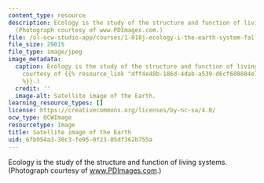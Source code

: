 ```yaml
---
content_type: resource
description: Ecology is the study of the structure and function of living systems.
  (Photograph courtesy of www.PDImages.com.)
file: /ol-ocw-studio-app/courses/1-018j-ecology-i-the-earth-system-fall-2009/6fb954a330c3fe950f2305df362b755a_1-018jf09.jpg
file_size: 29015
file_type: image/jpeg
image_metadata:
  caption: Ecology is the study of the structure and function of living systems. (Photograph
    courtesy of {{% resource_link "dff4e48b-186d-4dab-a539-d6cf608884e7" "www.PDImages.com"
    %}}.)
  credit: ''
  image-alt: Satellite image of the Earth.
learning_resource_types: []
license: https://creativecommons.org/licenses/by-nc-sa/4.0/
ocw_type: OCWImage
resourcetype: Image
title: Satellite image of the Earth
uid: 6fb954a3-30c3-fe95-0f23-05df362b755a
---
```

Ecology is the study of the structure and function of living systems. (Photograph courtesy of www.PDImages.com.)